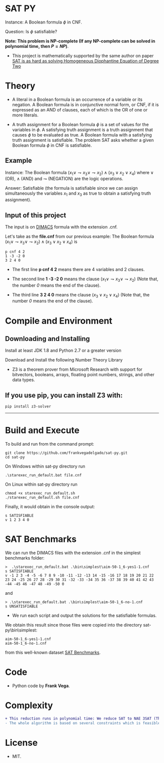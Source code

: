 # SAT PY

Instance: A Boolean formula $\phi$ in CNF.

Question: Is $\phi$ satisfiable?
 
**Note: This problem is NP-complete (If any NP-complete can be solved in polynomial time, then $P = NP$)**.

- This project is mathematically supported by the same author on paper [SAT is as hard as solving Homogeneous Diophantine Equation of Degree Two](https://www.researchgate.net/publication/369013369_SAT_is_as_hard_as_solving_Homogeneous_Diophantine_Equation_of_Degree_Two)

# Theory

- A literal in a Boolean formula is an occurrence of a variable or its negation. A Boolean formula is in conjunctive normal form, or CNF, if it is expressed as an AND of clauses, each of which is the OR of one or more literals.

- A truth assignment for a Boolean formula $\phi$ is a set of values for the variables in $\phi$. A satisfying truth assignment is a truth assignment that causes $\phi$ to be evaluated as true. A Boolean formula with a satisfying truth assignment is satisfiable. The problem SAT asks whether a given Boolean formula $\phi$ in CNF is satisfiable.

Example
----- 

Instance: The Boolean formula $(x_{1} \vee \rightharpoondown x_{3} \vee \rightharpoondown x_{2}) \wedge (x_{3} \vee x_{2} \vee x_{4})$ where $\vee$ (OR), $\wedge$ (AND) and $\rightharpoondown$ (NEGATION) are the logic operations.

Answer: Satisfiable (the formula is satisfiable since we can assign simultaneously the variables $x_{1}$ and $x_{3}$ as true to obtain a satisfying truth assignment).

Input of this project
-----

The input is on [DIMACS](http://www.satcompetition.org/2009/format-benchmarks2009.html) formula with the extension .cnf.
  
Let's take as the **file.cnf** from our previous example: The Boolean formula $(x_{1} \vee \rightharpoondown x_{3} \vee \rightharpoondown x_{2}) \wedge (x_{3} \vee x_{2} \vee x_{4})$ is
```  
p cnf 4 2
1 -3 -2 0
3 2 4 0
```  

- The first line **p cnf 4 2** means there are 4 variables and 2 clauses.

- The second line **1 -3 -2 0** means the clause $(x_{1} \vee \rightharpoondown x_{3} \vee \rightharpoondown x_{2})$ (Note that, the number *0* means the end of the clause).

- The third line **3 2 4 0** means the clause $(x_{3} \vee x_{2} \vee x_{4})$ (Note that, the number *0* means the end of the clause).

# Compile and Environment

Downloading and Installing
-----

Install at least JDK 1.8 and Python 2.7 or a greater version 

Download and Install the following Number Theory Library 

- Z3 is a theorem prover from Microsoft Research with support for bitvectors, booleans, arrays, floating point numbers, strings, and other data types.

If you use pip, you can install Z3 with:
-----
```
pip install z3-solver
```

-----

# Build and Execute

To build and run from the command prompt:

```
git clone https://github.com/frankvegadelgado/sat-py.git
cd sat-py
```

On Windows within sat-py directory run

```
.\starexec_run_default.bat file.cnf
```

On Linux within sat-py directory run

```
chmod +x starexec_run_default.sh
./starexec_run_default.sh file.cnf
```

Finally, it would obtain in the console output:

```
s SATISFIABLE
v 1 2 3 4 0
```

# **SAT Benchmarks** 

We can run the DIMACS files with the extension .cnf in the simplest benchmarks folder:

```
>  .\starexec_run_default.bat .\bin\simplest\aim-50-1_6-yes1-1.cnf
s SATISFIABLE
v -1 2 3 -4 -5 -6 7 8 9 -10 -11 -12 -13 14 -15 -16 17 18 19 20 21 22 23 24 -25 26 27 28 -29 30 31 -32 -33 -34 35 36 -37 38 39 40 41 42 43 -44 -45 46 -47 48 -49 -50 0
```

and

```
> .\starexec_run_default.bat .\bin\simplest\aim-50-1_6-no-1.cnf
s UNSATISFIABLE
```

- We run each script and output the solutions for the satisfiable formulas.

We obtain this result since those files were copied into the directory sat-py\bin\simplest:

```
aim-50-1_6-yes1-1.cnf
aim-50-1_6-no-1.cnf
```

from this well-known dataset [SAT Benchmarks](https://www.cs.ubc.ca/~hoos/SATLIB/Benchmarks/SAT/DIMACS/AIM/descr.html). 

# Code

- Python code by **Frank Vega**.

# Complexity

````diff
+ This reduction runs in polynomial time: We reduce SAT to NAE 3SAT (This is a trivial and well-known polynomial time reduction).
- The whole algorithm is based on several constraints which is feasible when we do not restrict the variables to be integers.
````
 

# License
- MIT.